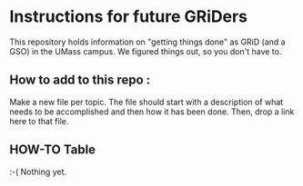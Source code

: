 # Instructions for future GRiDers

This repository holds information on "getting things done" as GRiD (and a GSO) in the UMass campus. We figured things out, so you  don't have to. 

## How to add to this repo :

Make a new file per topic. The file should start with a description of what needs to be accomplished and then how it has been done. Then, drop a link here to that file. 

## HOW-TO Table

:-( Nothing yet. 
